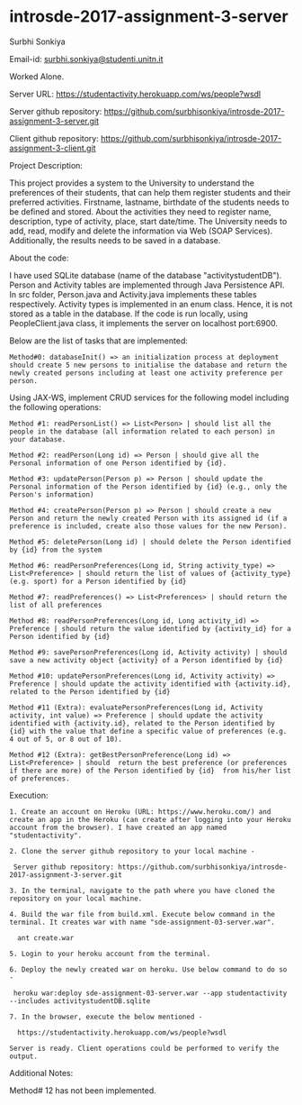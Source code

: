 # introsde-2017-assignment-3-server

Surbhi Sonkiya

Email-id: surbhi.sonkiya@studenti.unitn.it

Worked Alone.

Server URL: https://studentactivity.herokuapp.com/ws/people?wsdl

Server github repository: https://github.com/surbhisonkiya/introsde-2017-assignment-3-server.git

Client github repository: https://github.com/surbhisonkiya/introsde-2017-assignment-3-client.git

Project Description:

This project provides a system to the University to understand the preferences of their students, that can help them register students and their preferred activities. Firstname, lastname, birthdate of the students needs to be defined and stored. About the activities they need to register name, description, type of activity, place, start date/time. The University needs to add, read, modify and delete the information via Web (SOAP Services). Additionally, the results needs to be saved in a database.

About the code:

I have used SQLite database (name of the database "activitystudentDB"). Person and Activity tables are implemented through Java Persistence API. In src folder, Person.java and Activity.java implements these tables respectively. Activity types is implemented in an enum class. Hence, it is not stored as a table in the database. If the code is run locally, using PeopleClient.java class, it implements the server on localhost port:6900.

Below are the list of tasks that are implemented:

    Method#0: databaseInit() => an initialization process at deployment should create 5 new persons to initialise the database and return the newly created persons including at least one activity preference per person.

Using JAX-WS, implement CRUD services for the following model including the following operations:

    Method #1: readPersonList() => List<Person> | should list all the people in the database (all information related to each person) in your database.
    
    Method #2: readPerson(Long id) => Person | should give all the Personal information of one Person identified by {id}.
    
    Method #3: updatePerson(Person p) => Person | should update the Personal information of the Person identified by {id} (e.g., only the Person's information)
    
    Method #4: createPerson(Person p) => Person | should create a new Person and return the newly created Person with its assigned id (if a preference is included, create also those values for the new Person).
    
    Method #5: deletePerson(Long id) | should delete the Person identified by {id} from the system
    
    Method #6: readPersonPreferences(Long id, String activity_type) => List<Preference> | should return the list of values of {activity_type} (e.g. sport) for a Person identified by {id}
    
    Method #7: readPreferences() => List<Preferences> | should return the list of all preferences
    
    Method #8: readPersonPreferences(Long id, Long activity_id) => Preference | should return the value identified by {activity_id} for a Person identified by {id}
    
    Method #9: savePersonPreferences(Long id, Activity activity) | should save a new activity object {activity} of a Person identified by {id}
    
    Method #10: updatePersonPreferences(Long id, Activity activity) => Preference | should update the activity identified with {activity.id}, related to the Person identified by {id}
    
    Method #11 (Extra): evaluatePersonPreferences(Long id, Activity activity, int value) => Preference | should update the activity identified with {activity.id}, related to the Person identified by {id} with the value that define a specific value of preferences (e.g. 4 out of 5, or 8 out of 10).
    
    Method #12 (Extra): getBestPersonPreference(Long id) => List<Preference> | should  return the best preference (or preferences if there are more) of the Person identified by {id}  from his/her list of preferences.

Execution:

    1. Create an account on Heroku (URL: https://www.heroku.com/) and create an app in the Heroku (can create after logging into your Heroku account from the browser). I have created an app named "studentactivity".

    2. Clone the server github repository to your local machine -

     Server github repository: https://github.com/surbhisonkiya/introsde-2017-assignment-3-server.git

    3. In the terminal, navigate to the path where you have cloned the repository on your local machine.

    4. Build the war file from build.xml. Execute below command in the terminal. It creates war with name "sde-assignment-03-server.war".

      ant create.war

    5. Login to your heroku account from the terminal.

    6. Deploy the newly created war on heroku. Use below command to do so -

     heroku war:deploy sde-assignment-03-server.war --app studentactivity --includes activitystudentDB.sqlite

    7. In the browser, execute the below mentioned -

      https://studentactivity.herokuapp.com/ws/people?wsdl

    Server is ready. Client operations could be performed to verify the output.

Additional Notes:

Method# 12 has not been implemented.
